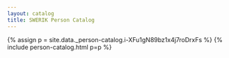 ```yaml
---
layout: catalog
title: SWERIK Person Catalog
---
```

{% assign p = site.data._person-catalog.i-XFu1gN89bz1x4j7roDrxFs %}
{% include person-catalog.html p=p %}

